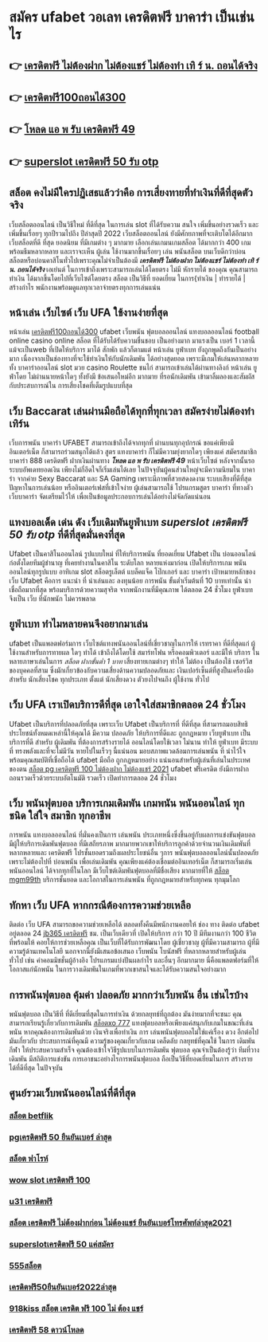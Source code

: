 # สมัคร ufabet วอเลท เครดิตฟรี  บาคาร่า เป็นเช่นไร 

## 👉 [เครดิตฟรี ไม่ต้องฝาก ไม่ต้องแชร์ ไม่ต้องทำ เทิ ร์ น. ถอนได้จริง](https://mabet.net/)
## 👉 [เครดิตฟรี100ถอนได้300](https://member.mabet.net/?action=login)
## 👉 [โหลด แอ พ รับ เครดิตฟรี 49](https://mabet.net/)
## 👉 [superslot เครดิตฟรี 50 รับ otp](https://mabet.net/credit-free-new/)

## สล็อต  คงไม่มีใครปฏิเสธแล้วว่าคือ การเสี่ยงทายที่ทำเงินที่ดีที่สุดตัวจริง

 เว็บสล็อตออนไลน์ เป็นวิธีใหม่  ที่ดีที่สุด ในการเล่น slot ที่ได้รับความ สนใจ  เพิ่มขึ้นอย่างรวดเร็ว และเพิ่มขึ้นเรื่อยๆ ทุกปีรวมไปถึง ปีล่าสุดปี 2022 เว็บสล็อตออนไลน์  ยังมีศักยภาพที่จะเติบโตได้อีกมากเว็บสล็อตที่ดี ที่สุด ยอดนิยม ที่มีเกมต่าง ๆ มากมาย เลือกเล่นเกมนเกมสล็อต ได้มากกว่า 400 เกมพร้อมธีมหลากหลาย และเราจะเห็น ผู้เล่น ใช้งานมากขึ้นเรื่อยๆ เล่น พนันสล็อต บนเว็บดีกว่าบ่อนสล็อตหรือบ่อนคาสิโนทั่วไปเพราะคุณไม่จำเป็นต้องมี ***เครดิตฟรี ไม่ต้องฝาก ไม่ต้องแชร์ ไม่ต้องทำ เทิ ร์ น. ถอนได้จริง*** เอเย่นต์ ในการเข้าถึงเพราะสามารถเล่นได้โดยตรง ไม่มี หักรายได้ ของคุณ คุณสามารถทำเงิน ได้มากขึ้นโดยไปที่เว็บไซต์โดยตรง สล็อต เป็นวิธีที่ ยอดเยี่ยม ในการ{ทำเงิน | ทำรายได้ | สร้างกำไร พนักงานพร้อมดูแลทุกเวลาจ่ายตรงทุกการเล่นแน่น

## หน้าเล่น เว็บไซต์  เว็บ UFA ใช้งานง่ายที่สุด 

หน้าเล่น  [เครดิตฟรี100ถอนได้300](https://mabet.net/) ufabet   เว็บพนัน  ฟุตบอลออนไลน์ แทงบอลออนไลน์ football online  casino online    สล็อต ที่ได้รับได้รับความชื่นชอบ เป็นอย่างมาก มาแรงเป็น  เบอร์ 1  เวลานี้  แม้จะเป็นweb ที่เปิดให้บริการ มาได้  สักพัก แล้วก็ตามแต่ หน้าเล่น ยูฟ่าเบท  ยังถูกพูดถึงกันเป็นอย่างมาก เนื่องจากเป็นช่องทางที่จะใช้ทำเงินให้กับนักเดิมพัน   ได้อย่างสุดยอด  เพราะมีเกมให้เล่นหลากหลาย ทั้ง  บาคาร่าออนไลน์    slot  มวย  casino    Roulette   ชนไก่ สามารถเข้าเล่นได้ผ่านทางลิงก์  หน้าเล่น  ยูฟ่าโดย  ไม่ผ่านนายหน้าใดๆ  ทั้งยังมี ข้อเสนอใหม่อีก มากมาย ที่รอนักเดิมพัน  เข้ามาลิ้มลองและสัมผัสกับประสบการณ์ใน การเสี่ยงโชคที่เต็มรูปแบบที่สุด


## เว็บ Baccarat  เล่นผ่านมือถือได้ทุกที่ทุกเวลา สมัครง่ายไม่ต้องทำเทิร์น

เว็บการพนัน บาคาร่า UFABET สามารถเข้าถึงได้จากทุกที่ ผ่านบนทุกอุปกรณ์ ขอแค่เพียงมีอินเตอร์เน็ต ก็สามารถร่วมสนุกได้แล้ว  สูตร   แทงบาคาร่า ก็ไม่มีความยุ่งยากใดๆ เพียงแค่ สมัครสมาชิก บาคาร่า 888 เครดิตฟรี ฝากเงินผ่านทาง ***โหลด แอ พ รับ เครดิตฟรี 49*** หน้าเว็บไซต์ หลังจากนั้นรอระบบอัพเดทยอดเงิน เพียงไม่กี่อึดใจก็เริ่มเล่นได้เลย ในปัจจุบันผู้คนส่วนใหญ่จะมีความนิยมใน บาคาร่า จากค่าย Sexy Baccarat และ SA Gaming เพราะมีภาพที่สวยสดงดงาม ระบบเสียงที่ดีที่สุด ปัญหาในการเล่นน้อย หรืออินเตอร์เฟสที่เข้าใจง่าย ผู้เล่นสามารถใช้ โปรแกรมสูตร บาคาร่า ที่ทางตัว เว็บบาคาร่า จัดเตรียมไว้ให้ เพื่อเป็นข้อมูลประกอบการเล่นได้อย่างไม่จัดกัดแน่นอน 


## แทงบอลเด็ด เด่น ดัง เว็บเดิมพันยูฟ่าเบท *superslot เครดิตฟรี 50 รับ otp* ที่ดีที่สุดมั่นคงที่สุด

Ufabet  เป็นคาสิโนออนไลน์ รูปแบบใหม่ ที่ให้บริการพนัน ที่ยอดเยี่ยม Ufabet เป็น บ่อนออนไลน์ ก่อตั้งโดยทีมผู้ชำนาญ ที่เคยทำงานในคาสิโน ระดับโลก หลายแห่งมาก่อน เปิดให้บริการเกม พนันออนไลน์ทุกรูปแบบ  อาทิเกม slot สล็อตรูเล็ตต์ แบล็คแจ็ค  โป๊กเกอร์ และ บาคาร่า เป้าหมายหลักของ เว็บ Ufabet คือการ แนะนำ ที่ น่าเล่นและ ลงทุนน้อย การพนัน ขั้นต่ำเริ่มต้นที่ 10 บาทเท่านั้น น่าเชื่อถือมากที่สุด พร้อมบริการด้วยความสุจริต  จากพนักงานที่มีคุณภาพ ได้ตลอด 24 ชั่วโมง  ยูฟ่าเบท  จึงเป็น เว็บ ที่นักพนัก  ไม่ควรพลาด

## ยูฟ่าเบท ทำไมหลายคนจึงอยากมาเล่น

ufabet  เป็นแพลตฟอร์มการ เว็บไซต์แทงพนันออนไลน์ที่เชี่ยวชาญในการให้ เรทราคา ที่ดีที่สุดแก่ ผู้ใช้งานสำหรับการทายผล ใดๆ  ทำได้ เข้าถึงได้โดยใช้  สมาร์ทโฟน หรือคอมพิวเตอร์ และมีให้ บริการ ในหลายภาษาเล่นในการ *สล็อต ฝากขั้นต่ำ 1 บาท*  เสี่ยงทายเกมต่างๆ ทำให้  ไม่ต้อง เป็นต้องใช้ เซอร์วิส ของบุคคลที่สาม ซึ่งมักเกี่ยวข้องกับความเสี่ยงด้านความปลอดภัยและ  เงินเปอร์เซ็นต์ที่สูงป็นเครื่องมือ สำหรับ  นักเสี่ยงโชค ทุกประเภท ตั้งแต่ นักเสี่ยงดวง ตัวยงไปจนถึง ผู้ใช้งาน ทั่วไป

## เว็บ UFA เราเปิดบริการดีที่สุด เอาใจใส่สมาชิกตลอด 24 ชั่วโมง

Ufabet  เป็นบริการที่ปลอดภัยที่สุด  เพราะเว็บ Ufabet  เป็นบริการที่ ที่ดีที่สุด ที่สามารถมอบสิทธิประโยชน์ทั้งหมดเหล่านี้ให้คุณได้ มีความ ปลอดภัย ให้บริการที่ดีและ ถูกกฎหมาย  เว็บยูฟ่าเบท เป็นบริการที่ดี สำหรับ ผู้เดิมพัน ที่ต้องการสร้างรายได้ ออนไลน์โดยใช้เวลา ไม่นาน ทำให้  ยูฟ่าเบท มีระบบที่ ทรงพลังและที่จะไม่มีวัน หายไปในเร็วๆ นี้แน่นอน มอบสภาพแวดล้อมการเล่นพนัน ที่ น่าไว้ใจ พร้อมคุณสมบัติที่เชื่อถือได้  ufabet มือถือ  ถูกกฎหมายอย่าง แน่นอนสำหรับผู้เล่นที่เล่นในประเทศของตน  [สล็อต pg เครดิตฟรี 100 ไม่ต้องฝาก ไม่ต้องแชร์ 2021](https://mabet.net/credit-free-50/) ufabet ฟรีเครดิต ยังมีการฝากถอนรวดเร็วด้วยระบบอัตโนมัติ รวดเร็ว เปิดทำการตลอด 24 ชั่วโมง


## เว็บ  พนันฟุตบอล บริการเกมเดิมพัน เกมพนัน พนันออนไลน์ ทุกชนิด ใส่ใจ สมาชิก ทุกอาชีพ

การพนัน แทงบอลออนไลน์ ที่มั่นคงเป็นการ เล่นพนัน ประเภทหนึ่งซึ่งขึ้นอยู่กับผลการแข่งขันฟุตบอล มีผู้ให้บริการเดิมพันฟุตบอล ที่มีเสถียรภาพ มากมายพวกเขาให้บริการลูกค้าด้วยจำนวนเงินเดิมพันที่หลากหลายและ เครดิตฟรี โปรชั้นยอดรวมถึงผลประโยชน์อื่น ๆการ พนันฟุตบอลออนไลน์นั้นปลอดภัยเพราะไม่ต้องไปที่ บ่อนพนัน เพื่อเล่นเดิมพัน คุณเพียงแค่ต้องเชื่อมต่ออินเทอร์เน็ต ก็สามารถเริ่มเล่นพนันออนไลน์ ได้จากทุกที่ในโลก มีเว็บไซต์เดิมพันฟุตบอลที่มีชื่อเสียง มากมายที่ให้ [สล็อต mgm99th](https://mabet.net/register/) บริการชั้นยอด และโอกาสในการเล่นพนัน ที่ถูกกฎหมายสำหรับทุกคน ทุกมุมโลก 

##  ทักหา  เว็บ UFA หากกรณีต้องการความช่วยเหลือ

ติดต่อ   เว็บ UFA สามารถขอความช่วยเหลือได้  ตลอดทั้งคืนมีพนักงานคอยให้  ช่อง ทาง ติดต่อ ufabet อยู่ตลอด 24 [jb365 เครดิตฟรี](https://mabet.net/20-free-100/) ชม. เป็นเว็บเดียวที่  เปิดให้บริการ กว่า 10 ปี มีทีมงานกว่า 100 ชีวิตที่พร้อมให้ คอยให้การช่วยเหลือคุณ เป็นเว็บที่ได้รับการพัฒนาโดย ผู้เชี่ยวชาญ ผู้ที่มีความสามารถ ผู้ที่มีความรู้ด้านเทคโนโลยี นอกจากนี้ยังมีเสนอข้อเสนอ  เว็บพนัน โบนัสฟรี  ที่หลากหลายสำหรับผู้เล่นทั่วไป เช่น ค่าคอมมิชชั่นผู้อ้างอิง โปรแกรมแบ่งปันผลกำไร และอื่นๆ อีกมากมาย นี่คือแพลตฟอร์มที่ให้โอกาสแก่นักพนัน ในการวางเดิมพันในเกมที่พวกเขาสนใจและได้รับความสนใจอย่างมาก


##  การพนันฟุตบอล คุ้มค่า  ปลอดภัย มากกว่าเว็บพนัน อื่น เช่นไรบ้าง 

พนันฟุตบอล เป็นวิธีที่ ที่ดีเยี่ยมที่สุดในการทำเงิน ด้วยกลยุทธ์ที่ถูกต้อง มันง่ายมากที่จะชนะ คุณสามารถเรียนรู้เกี่ยวกับการเดิมพัน [สล็อตxo 777](https://member.mabet.net/?action=login)  แทงฟุตบอลหรือเพียงแค่สนุกกับเกมในขณะที่เล่นพนัน หากคุณต้องการเดิมพันด้วย เงินจริงเพื่อทำเงิน การ เล่นพนันฟุตบอลไม่ใช่แค่เรื่อง ดวง อีกต่อไป มันเกี่ยวกับ ประสบการณ์ที่คุณมี ความรู้ของคุณเกี่ยวกับเกม  เคล็ดลับ กลยุทธ์ที่คุณใช้ ในการ เดิมพันกีฬา ให้ประสบความสำเร็จ คุณต้องเข้าใจวิธีรูปแบบในการเดิมพัน ฟุตบอล คุณจำเป็นต้องรู้ว่า ทีมที่วางเดิมพัน มีสถิติการแข่งขัน การเอาชนะอย่างไรการพนันฟุตบอล ถือเป็นวิธีที่ยอดเยี่ยมในการ สร้างรายได้ที่ดีที่สุด ในปัจจุบัน

## ศูนย์รวมเว็บพนันออนไลน์ที่ดีที่สุด

### [สล็อต betflik](https://atom.io/themes/MABET.net%20สล็อตแจกโบนัส%20wowgame%20เครดิตฟรี%20100%20008%20สล็อต%20ฝาก%2020%20รับ%20100%20แตกหนัก)
### [pgเครดิตฟรี 50 ยืนยันเบอร์ ล่าสุด](https://atom.io/themes/MABET.net%20สล็อตแจกโบนัส%20betflix%20เครดิตฟรี%20008%20สล็อต%20ฝาก%2020%20รับ%20100%20แตกหนัก)
### [สล็อต ฟาโรห์](https://atom.io/themes/MABET.net%20สล็อตแจกโบนัส%20สล็อตmega%20008%20สล็อต%20ฝาก%2020%20รับ%20100%20แตกหนัก)
### [wow slot เครดิตฟรี 100](https://atom.io/themes/MABET.net%20สล็อตแจกโบนัส%20สล็อต%20joker%20ฝาก%20ถอนไม่มีขั้น%20008%20สล็อต%20ฝาก%2020%20รับ%20100%20แตกหนัก)
### [u31 เครดิตฟรี](https://atom.io/themes/MABET.net%20สล็อตแจกโบนัส%20ควีน%20สล็อต%20pg%20008%20สล็อต%20ฝาก%2020%20รับ%20100%20แตกหนัก)
### [สล็อต เครดิตฟรี ไม่ต้องฝากก่อน ไม่ต้องแชร์ ยืนยันเบอร์โทรศัพท์ล่าสุด2021](https://atom.io/themes/MABET.net%20สล็อตแจกโบนัส%20เกม%20ออนไลน์%20สล็อต%20008%20สล็อต%20ฝาก%2020%20รับ%20100%20แตกหนัก)
### [superslotเครดิตฟรี 50 แค่สมัคร](https://atom.io/themes/MABET.net%20สล็อตแจกโบนัส%20สล็อต%20xo555%20008%20สล็อต%20ฝาก%2020%20รับ%20100%20แตกหนัก)
### [555สล็อต](https://atom.io/themes/MABET.net%20สล็อตแจกโบนัส%20superslot%20เครดิตฟรี50บาท%20008%20สล็อต%20ฝาก%2020%20รับ%20100%20แตกหนัก)
### [เครดิตฟรี50ยืนยันเบอร์2022ล่าสุด](https://atom.io/themes/MABET.net%20สล็อตแจกโบนัส%20y9เครดิตฟรี147%20008%20สล็อต%20ฝาก%2020%20รับ%20100%20แตกหนัก)
### [918kiss สล็อต เครดิต ฟรี 100 ไม่ ต้อง แชร์](https://atom.io/themes/MABET.net%20สล็อตแจกโบนัส%20เครดิตฟรี%20ไม่ต้องฝาก%20ไม่ต้องแชร์%20แค่ยืนยันเบอร์%202021%20008%20สล็อต%20ฝาก%2020%20รับ%20100%20แตกหนัก)
### [เครดิตฟรี 58 ดาวน์โหลด](https://atom.io/themes/MABET.net%20สล็อตแจกโบนัส%20ufafun88%20เครดิตฟรี%20008%20สล็อต%20ฝาก%2020%20รับ%20100%20แตกหนัก)